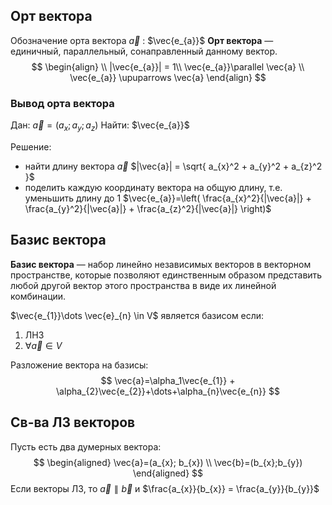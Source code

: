## Орт вектора
Обозначение орта вектора $\vec{a}$ : $\vec{e_{a}}$
**Орт вектора** — единичный, параллельный, сонаправленный данному вектор.
$$
\begin{align} \\
|\vec{e_{a}}| = 1\\
\vec{e_{a}}\parallel \vec{a} \\
\vec{e_{a}} \upuparrows \vec{a}
\end{align}
$$
### Вывод орта вектора
Дан: $\vec{a} = (a_{x}; a_{y}; a_{z})$ 
Найти: $\vec{e_{a}}$

Решение:
- найти длину вектора $\vec{a}$
	$|\vec{a}| = \sqrt{ a_{x}^2 + a_{y}^2 + a_{z}^2 }$
- поделить каждую координату вектора на общую длину, т.е. уменьшить длину до 1
  $\vec{e_{a}}=\left(  \frac{a_{x}^2}{|\vec{a}|} + \frac{a_{y}^2}{|\vec{a}|} + \frac{a_{z}^2}{|\vec{a}|}  \right)$
## Базис вектора

**Базис вектора** —  набор линейно независимых векторов в векторном пространстве, которые позволяют единственным образом представить любой другой вектор этого пространства в виде их линейной комбинации.

$\vec{e_{1}}\dots \vec{e}_{n} \in V$ является базисом если:
1. ЛНЗ
2. $\forall \vec{a}\in V$

Разложение вектора на базисы:
$$
\vec{a}=\alpha_1\vec{e_{1}} + \alpha_{2}\vec{e_{2}}+\dots+\alpha_{n}\vec{e_{n}}
$$

## Св-ва ЛЗ векторов

Пусть есть два думерных вектора:
$$
\begin{aligned}
\vec{a}=(a_{x}; b_{x}) \\ 
\vec{b}=(b_{x};b_{y})
\end{aligned}
$$ Если векторы ЛЗ, то $\vec{a}\parallel \vec{b}$  и $\frac{a_{x}}{b_{x}} = \frac{a_{y}}{b_{y}}$ 